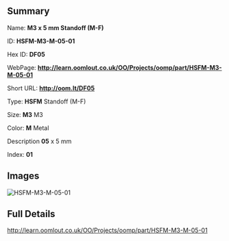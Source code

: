 

## Summary
 
Name: __M3 x 5 mm Standoff (M-F)__

ID: __HSFM-M3-M-05-01__

Hex ID: __DF05__

WebPage: __http://learn.oomlout.co.uk/OO/Projects/oomp/part/HSFM-M3-M-05-01__

Short URL: __http://oom.lt/DF05__


Type: __HSFM__ Standoff (M-F) 

Size: __M3__ M3 

Color: __M__ Metal 

Description __05__ x 5 mm 

Index: __01__


## Images
![HSFM-M3-M-05-01](http://oomlout.com/oomp-gen/parts/HSFM-M3-M-05-01/HSFM-M3-M-05-01_420.jpg)



## Full Details

 http://learn.oomlout.co.uk/OO/Projects/oomp/part/HSFM-M3-M-05-01














